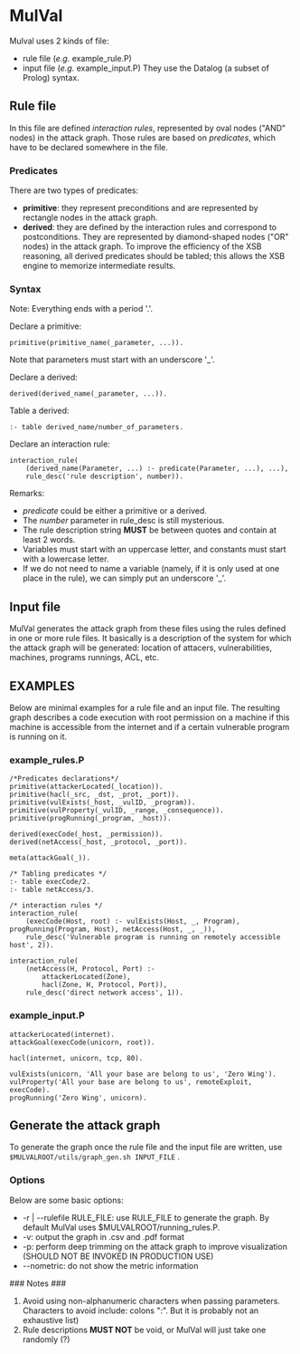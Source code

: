 MulVal
======

Mulval uses 2 kinds of file:
* rule file (_e.g._ example\_rule.P)
* input file (_e.g._ example\_input.P)
They use the Datalog (a subset of Prolog) syntax.

## Rule file ##

In this file are defined *interaction rules*, represented by oval nodes ("AND" nodes) in the attack graph. Those rules are based on *predicates*, which have to be declared somewhere in the file.

### Predicates ###

There are two types of predicates:
* **primitive**: they represent preconditions and are represented by rectangle nodes in the attack graph.
* **derived**: they are defined by the interaction rules and correspond to postconditions. They are represented by diamond-shaped nodes ("OR" nodes) in the attack graph. To improve the efficiency of the XSB reasoning, all derived predicates should be tabled; this allows the XSB engine to memorize intermediate results.

### Syntax ###

Note: Everything ends with a period '.'.

Declare a primitive:

	primitive(primitive_name(_parameter, ...)).

Note that parameters must start with an underscore '\_'.

Declare a derived:

	derived(derived_name(_parameter, ...)).

Table a derived:

	:- table derived_name/number_of_parameters.

Declare an interaction rule:

	interaction_rule(
		(derived_name(Parameter, ...) :- predicate(Parameter, ...), ...),
		rule_desc('rule description', number)).


Remarks:
* _predicate_ could be either a primitive or a derived.
* The _number_ parameter in rule\_desc is still mysterious.
* The rule description string **MUST** be between quotes and contain at least 2 words.
* Variables must start with an uppercase letter, and constants must start with a lowercase letter.
* If we do not need to name a variable (namely, if it is only used at one place in the rule), we can simply put an underscore '\_'.

## Input file ##

MulVal generates the attack graph from these files using the rules defined in one or more rule files. It basically is a description of the system for which the attack graph will be generated: location of attacers, vulnerabilities, machines, programs runnings, ACL, etc.

## EXAMPLES ##

Below are minimal examples for a rule file and an input file. The resulting graph describes a code execution with root permission on a machine if this machine is accessible from the internet and if a certain vulnerable program is running on it.

### example\_rules.P ###

	/*Predicates declarations*/
	primitive(attackerLocated(_location)).
	primitive(hacl(_src, _dst, _prot, _port)).
	primitive(vulExists(_host, _vulID, _program)).
	primitive(vulProperty(_vulID, _range, _consequence)).
	primitive(progRunning(_program, _host)).

	derived(execCode(_host, _permission)).
	derived(netAccess(_host, _protocol, _port)).

	meta(attackGoal(_)).

	/* Tabling predicates */
	:- table execCode/2.
	:- table netAccess/3.

	/* interaction rules */
	interaction_rule(
		(execCode(Host, root) :- vulExists(Host, _, Program), progRunning(Program, Host), netAccess(Host, _, _)),
		rule_desc('Vulnerable program is running on remotely accessible host', 2)).

	interaction_rule(
		(netAccess(H, Protocol, Port) :-
			attackerLocated(Zone),
			hacl(Zone, H, Protocol, Port)),
		rule_desc('direct network access', 1)).

### example\_input.P ###

	attackerLocated(internet).
	attackGoal(execCode(unicorn, root)).

	hacl(internet, unicorn, tcp, 80).

	vulExists(unicorn, 'All your base are belong to us', 'Zero Wing').
	vulProperty('All your base are belong to us', remoteExploit, execCode).
	progRunning('Zero Wing', unicorn).

## Generate the attack graph ##

To generate the graph once the rule file and the input file are written, use `$MULVALROOT/utils/graph_gen.sh INPUT_FILE` .

### Options ###

Below are some basic options:

* -r | --rulefile RULE\_FILE: use RULE\_FILE to generate the graph. By default MulVal uses $MULVALROOT/running\_rules.P.
* -v: output the graph in .csv and .pdf format
* -p: perform deep trimming on the attack graph to improve visualization (SHOULD NOT BE INVOKED IN PRODUCTION USE)
* --nometric: do not show the metric information

### Notes ###

1. Avoid using non-alphanumeric characters when passing parameters. Characters to avoid include: colons ":". But it is probably not an exhaustive list)
2. Rule descriptions **MUST NOT** be void, or MulVal will just take one randomly (?)
